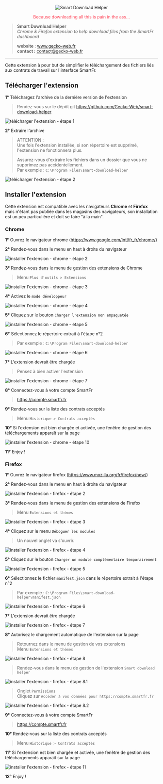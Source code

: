 <p align="center">
  <img src="assets/images/icon-128.png" alt="Smart Download Helper">
</p>
<p align="center" style="color:#fe4558">Because downloading all this is pain in the ass...</p>

> **Smart Download Helper**  
> *Chrome & Firefox extension to help download files from the SmartFr dashboard*
>
> __website :__ www.gecko-web.fr                                   
> __contact :__ contact@gecko-web.fr

***


Cette extension à pour but de simplifier le téléchargement des fichiers liés aux contrats de travail sur l'interface SmartFr.


## Télécharger l'extension

**1°** Téléchargez l'archive de la dernière version de l'extension
> Rendez-vous sur le dépôt git https://github.com/Gecko-Web/smart-download-helper

<img src="assets/images/step1.png" alt="télécharger l'extension - étape 1">


**2°** Extraire l'archive
> ATTENTION :  
> Une fois l'extension installée, si son répertoire est supprimé, l'extension ne fonctionnera plus.
>
> Assurez-vous d'extraire les fichiers dans un dossier que vous ne supprimez pas accidentellement.  
> Par exemple : `C:\Program Files\smart-download-helper`
>

<img src="assets/images/step2.png" alt="télécharger l'extension - étape 2">

## Installer l'extension

Cette extension est compatible avec les navigateurs **Chrome** et **Firefox** mais n'étant pas publiée dans les magasins
des
navigateurs, son installation est un peu particulière et doit se faire "à la main".

### Chrome

**1°** Ouvrez le navigateur chrome (https://www.google.com/intl/fr_fr/chrome/)

**2°** Rendez-vous dans le menu en haut à droite du navigateur  

<img src="assets/images/chrome/step2.png" alt="installer l'extension - chrome - étape 2">

**3°** Rendez-vous dans le menu de gestion des extensions de Chrome
> Menu `Plus d'outils > Extensions`

<img src="assets/images/chrome/step3.png" alt="installer l'extension - chrome - étape 3">

**4°** Activez le `mode développeur`  

<img src="assets/images/chrome/step4.png" alt="installer l'extension - chrome - étape 4">

**5°** Cliquez sur le bouton `Charger l'extension non empaquetée`

<img src="assets/images/chrome/step5.png" alt="installer l'extension - chrome - étape 5">

**6°** Sélectionnez le répertoire extrait à l'étape n°2
> Par exemple : `C:\Program Files\smart-download-helper`

<img src="assets/images/chrome/step6.png" alt="installer l'extension - chrome - étape 6">

**7°** L'extension devrait être chargée
> Pensez à bien activer l'extension

<img src="assets/images/chrome/step7.png" alt="installer l'extension - chrome - étape 7">

**8°** Connectez-vous à votre compte SmartFr
> https://compte.smartfr.fr

**9°** Rendez-vous sur la liste des contrats acceptés
> Menu `Historique > Contrats acceptés`

**10°** Si l'extension est bien chargée et activée, une fenêtre de gestion des téléchargements apparaît sur la page

<img src="assets/images/extensionLoaded.png" alt="installer l'extension - chrome - étape 10">

**11°** Enjoy ! 

### Firefox

**1°** Ouvrez le navigateur firefox (https://www.mozilla.org/fr/firefox/new/)

**2°** Rendez-vous dans le menu en haut à droite du navigateur  

<img src="assets/images/firefox/step2.png" alt="installer l'extension - firefox - étape 2">

**3°** Rendez-vous dans le menu de gestion des extensions de Firefox
> Menu `Extensions et thèmes`

<img src="assets/images/firefox/step3.png" alt="installer l'extension - firefox - étape 3">

**4°** Cliquez sur le menu `Déboguer les modules`  
> Un nouvel onglet va s'ouvrir.

<img src="assets/images/firefox/step4.png" alt="installer l'extension - firefox - étape 4">

**5°** Cliquez sur le bouton `Charger un module complémentaire temporairement`

<img src="assets/images/firefox/step5.png" alt="installer l'extension - firefox - étape 5">

**6°** Sélectionnez le fichier `manifest.json` dans le répertoire extrait à l'étape n°2
> Par exemple : `C:\Program Files\smart-download-helper\manifest.json`

<img src="assets/images/firefox/step6.png" alt="installer l'extension - firefox - étape 6">

**7°** L'extension devrait être chargée

<img src="assets/images/firefox/step7.png" alt="installer l'extension - firefox - étape 7">

**8°** Autorisez le chargement automatique de l'extension sur la page
> Retournez dans le menu de gestion de vos extensions  
> Menu `Extensions et thèmes`

<img src="assets/images/firefox/step3.png" alt="installer l'extension - firefox - étape 8">

> Rendez-vous dans le menu de gestion de l'extension `Smart download helper`

<img src="assets/images/firefox/step8-1.png" alt="installer l'extension - firefox - étape 8.1">

> Onglet `Permissions`  
> Cliquez sur `Accéder à vos données pour https://compte.smartfr.fr`

<img src="assets/images/firefox/step8-2.png" alt="installer l'extension - firefox - étape 8.2">

**9°** Connectez-vous à votre compte SmartFr
> https://compte.smartfr.fr

**10°** Rendez-vous sur la liste des contrats acceptés
> Menu `Historique > Contrats acceptés`


**11°** Si l'extension est bien chargée et activée, une fenêtre de gestion des téléchargements apparaît sur la page

<img src="assets/images/extensionLoaded.png" alt="installer l'extension - firefox - étape 11">

**12°** Enjoy ! 